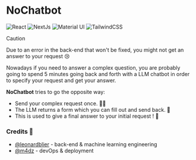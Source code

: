 # NoChatbot

<p>
  <img alt="React" src="https://img.shields.io/badge/React-61DAFB?logo=react&logoColor=black&style=for-the-badge" />
  <img alt="NextJs" src="https://img.shields.io/badge/Next-000000?logo=next.js&logoColor=white&style=for-the-badge" />
  <img alt="Material UI" src="https://img.shields.io/badge/Mui-007FFF?logo=mui&logoColor=white&style=for-the-badge" />
  <img alt="TailwindCSS" src="https://img.shields.io/badge/Tailwind-06B6D4?logo=tailwindcss&logoColor=white&style=for-the-badge" />
</p>

> [!CAUTION]
> Due to an error in the back-end that won't be fixed, you might not get an answer to your request 😢

Nowadays if you need to answer a complex question, you are probably going to spend 5 minutes going back and forth with a LLM chatbot in order to specify your request and get your answer. 

**NoChatbot** tries to go the opposite way:
* Send your complex request once. :man_shrugging:
* The LLM returns a form which you can fill out and send back. :robot:
* This is used to give a final answer to your initial request ! :tada:

### Credits :pray:

* [@leonardblier](https://github.com/leonardblier) - back-end & machine learning engineering
* [@m4dz](https://github.com/m4dz) - devOps & deployment
